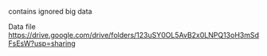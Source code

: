 contains ignored big data

Data file
https://drive.google.com/drive/folders/123uSY0OL5AvB2x0LNPQ13oH3mSdFsEsW?usp=sharing
